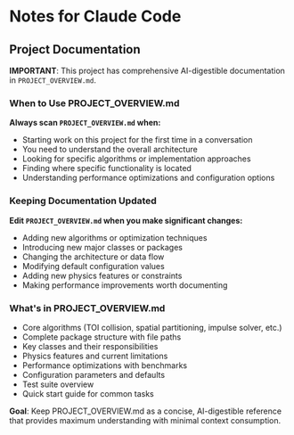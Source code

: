 # Notes for Claude Code

## Project Documentation

**IMPORTANT**: This project has comprehensive AI-digestible documentation in `PROJECT_OVERVIEW.md`.

### When to Use PROJECT_OVERVIEW.md

**Always scan `PROJECT_OVERVIEW.md` when:**
- Starting work on this project for the first time in a conversation
- You need to understand the overall architecture
- Looking for specific algorithms or implementation approaches
- Finding where specific functionality is located
- Understanding performance optimizations and configuration options

### Keeping Documentation Updated

**Edit `PROJECT_OVERVIEW.md` when you make significant changes:**
- Adding new algorithms or optimization techniques
- Introducing new major classes or packages
- Changing the architecture or data flow
- Modifying default configuration values
- Adding new physics features or constraints
- Making performance improvements worth documenting

### What's in PROJECT_OVERVIEW.md

- Core algorithms (TOI collision, spatial partitioning, impulse solver, etc.)
- Complete package structure with file paths
- Key classes and their responsibilities
- Physics features and current limitations
- Performance optimizations with benchmarks
- Configuration parameters and defaults
- Test suite overview
- Quick start guide for common tasks

**Goal**: Keep PROJECT_OVERVIEW.md as a concise, AI-digestible reference that provides maximum understanding with minimal context consumption.
